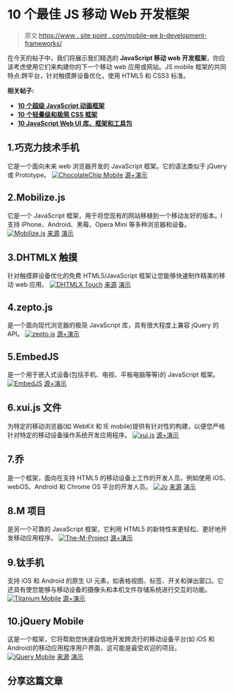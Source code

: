 # 10 个最佳 JS 移动 Web 开发框架

> 原文:[https://www . site point . com/mobile-we b-development-frameworks/](https://www.sitepoint.com/mobile-web-development-frameworks/)

在今天的帖子中，我们将展示我们精选的 **JavaScript 移动 web 开发框架**，你应该考虑使用它们来构建你的下一个移动 web 应用或网站。JS mobile 框架的共同特点:跨平台，针对触摸屏设备优化，使用 HTML5 和 CSS3 标准。

**相关帖子:**

*   [**10 个超级 JavaScript 动画框架**](http://www.jquery4u.com/animation/10-super-javascript-animation-frameworks/)
*   [**10 个轻量级和极简 CSS 框架**](http://www.jquery4u.com/dynamic-css-2/10-lightweight-minimal-css-frameworks/)
*   [**10 JavaScript Web UI 库、框架和工具包**](http://www.jquery4u.com/javascript/10-javascript-web-ui-libraries-frameworks-toolkits/)

## 1.巧克力技术手机

它是一个面向未来 web 浏览器开发的 JavaScript 框架。它的语法类似于 jQuery 或 Prototype。
[![ChocolateChip Mobile](../Images/72fa26c54321fc46d7a7570148850436.png)](http://chocolatechipmobile.wordpress.com/) 
[源+演示](http://chocolatechipmobile.wordpress.com/)

## 2.Mobilize.js

它是一个 JavaScript 框架，用于将您现有的网站移植到一个移动友好的版本。I 支持 iPhone、Android、黑莓、Opera Mini 等多种浏览器和设备。
[![Mobilize.js](../Images/a878cf7beccf030d5a1a03e69665ee7d.png)](http://mobilizejs.com/) 
[来源](http://mobilizejs.com/) [演示](http://mobilizejs.com/examples/)

## 3.DHTMLX 触摸

针对触摸屏设备优化的免费 HTML5/JavaScript 框架让您能够快速制作精美的移动 web 应用。
[![DHTMLX Touch](../Images/33035d31efbd25f78c2508bc384fff43.png)](http://dhtmlx.com/touch/) 
[来源](http://dhtmlx.com/touch/) [演示](http://dhtmlx.com/touch/samples/)

## 4.zepto.js

是一个面向现代浏览器的极简 JavaScript 库，具有很大程度上兼容 jQuery 的 API。
[![zepto.js](../Images/721f0cc41e46fa64170dd63bd1039b7c.png)](http://zeptojs.com/) 
[源+演示](http://zeptojs.com/)

## 5.EmbedJS

是一个用于嵌入式设备(包括手机、电视、平板电脑等等)的 JavaScript 框架。
[![EmbedJS](../Images/8347d4f6b702717b94ef72c9f56003e4.png)](http://uxebu.github.com/embedjs/) 
[源+演示](http://uxebu.github.com/embedjs/)

## 6.xui.js 文件

为特定的移动浏览器(如 WebKit 和 IE mobile)提供有针对性的构建，以便您严格针对特定的移动设备操作系统开发应用程序。
[![xui.js](../Images/6e6915aa42a9ba95d1022268fc41f72d.png)](http://xuijs.com/) 
[源+演示](http://xuijs.com/)

## 7.乔

是一个框架，面向在支持 HTML5 的移动设备上工作的开发人员，例如使用 iOS、webOS、Android 和 Chrome OS 平台的开发人员。
[![Jo](../Images/9038768dbc138c25e427827ff1232dbe.png)](http://joapp.com/) 
[来源](http://joapp.com/) [演示](http://joapp.com/demos.html)

## 8.M 项目

是另一个可靠的 JavaScript 框架，它利用 HTML5 的新特性来更轻松、更好地开发移动应用程序。
[![The-M-Project](../Images/2b9b5e0988eeb69c02bb61ede5a29663.png)](http://the-m-project.net/) 
[源+演示](http://the-m-project.net/)

## 9.钛手机

支持 iOS 和 Android 的原生 UI 元素，如表格视图、标签、开关和弹出窗口。它还具有使您能够与移动设备的摄像头和本机文件存储系统进行交互的功能。
[![Titanium Mobile](../Images/78bfd82c352504a6f7ecf8cb6aa0060a.png)](http://www.appcelerator.com/platform) 
[源+演示](http://www.appcelerator.com/platform)

## 10.jQuery Mobile

这是一个框架，它将帮助您快速自信地开发跨流行的移动设备平台(如 iOS 和 Android)的移动应用程序用户界面，这可能是最受欢迎的项目。
[![jQuery Mobile](../Images/613ba991ff079ef9d909a51cb78e1f33.png)](http://jquerymobile.com/) 
[来源](http://jquerymobile.com/) [演示](http://jquerymobile.com/demos/1.0b2/)

## 分享这篇文章